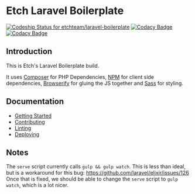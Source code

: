 # Etch Laravel Boilerplate

[ ![Codeship Status for etchteam/laravel-boilerplate](https://app.codeship.com/projects/ef55f8e0-88d5-0134-c2fc-4a60797e4d29/status?branch=develop)](https://app.codeship.com/projects/184065)
[![Codacy Badge](https://api.codacy.com/project/badge/Grade/63afe3d050c34afbb80154d33065a942)](https://www.codacy.com/app/etch/laravel-boilerplate?utm_source=github.com&amp;utm_medium=referral&amp;utm_content=etchteam/laravel-boilerplate&amp;utm_campaign=Badge_Grade)
[![Codacy Badge](https://api.codacy.com/project/badge/Coverage/63afe3d050c34afbb80154d33065a942)](https://www.codacy.com/app/etch/laravel-boilerplate?utm_source=github.com&amp;utm_medium=referral&amp;utm_content=etchteam/laravel-boilerplate&amp;utm_campaign=Badge_Coverage)

## Introduction

This is Etch's Laravel Boilerplate build.

It uses [Composer](https://getcomposer.org/) for PHP Dependencies, [NPM](https://www.npmjs.com/) for
client side dependencies, [Browserify](http://browserify.org/) for gluing the JS together and [Sass](http://sass-lang.com/) for styling.

## Documentation

- [Getting Started](docs/getting-started.md)
- [Contributing](docs/contributing.md)
- [Linting](docs/linting.md)
- [Deploying](docs/deploying.md)

## Notes

The `serve` script currently calls `gulp && gulp watch`. This is less than ideal, but is a
 workaround for this bug: https://github.com/laravel/elixir/issues/126 Once that is fixed, we should
 be able to change the `serve` script to `gulp watch`, which is a lot nicer.
